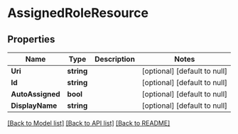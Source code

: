 # AssignedRoleResource

## Properties
Name | Type | Description | Notes
------------ | ------------- | ------------- | -------------
**Uri** | **string** |  | [optional] [default to null]
**Id** | **string** |  | [optional] [default to null]
**AutoAssigned** | **bool** |  | [optional] [default to null]
**DisplayName** | **string** |  | [optional] [default to null]

[[Back to Model list]](../README.md#documentation-for-models) [[Back to API list]](../README.md#documentation-for-api-endpoints) [[Back to README]](../README.md)



